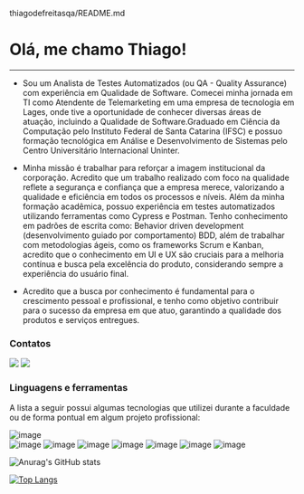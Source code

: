 thiagodefreitasqa/README.md
# Olá, me chamo Thiago!
___

- Sou um Analista de Testes Automatizados (ou QA - Quality Assurance) com experiência em Qualidade de Software. Comecei minha jornada em TI como Atendente de Telemarketing em uma empresa de tecnologia em Lages, onde tive a oportunidade de conhecer diversas áreas de atuação, incluindo a Qualidade de Software.Graduado em Ciência da Computação pelo Instituto Federal de Santa Catarina (IFSC) e possuo formação tecnológica em Análise e Desenvolvimento de Sistemas pelo Centro Universitário Internacional Uninter.

- Minha missão é trabalhar para reforçar a imagem institucional da corporação. Acredito que um trabalho realizado com foco na qualidade reflete a segurança e confiança que a empresa merece, valorizando a qualidade e eficiência em todos os processos e níveis. Além da minha formação acadêmica, possuo experiência em testes automatizados utilizando ferramentas como Cypress e Postman. Tenho conhecimento em padrões de escrita como: Behavior driven development (desenvolvimento guiado por comportamento) BDD, além de trabalhar com metodologias ágeis, como os frameworks Scrum e Kanban, acredito que o conhecimento em UI e UX são cruciais para a melhoria contínua e busca pela excelência do produto, considerando sempre a experiência do usuário final.

- Acredito que a busca por conhecimento é fundamental para o crescimento pessoal e profissional, e tenho como objetivo contribuir para o sucesso da empresa em que atuo, garantindo a qualidade dos produtos e serviços entregues.


### Contatos

<p align="center">

<a href="https://www.linkedin.com/in/thiagodefreitasqa/" target="_blank"><img src="https://img.shields.io/badge/LinkedIn-0077B5?style=for-the-badge&logo=linkedin&logoColor=white"></a> <a href="https://www.instagram.com/thiagogarciafreitas/" target="_blank"><img src="https://img.shields.io/badge/Instagram-E4405F?style=for-the-badge&logo=instagram&logoColor=white"></a>
</p>

### Linguagens e ferramentas

A lista a seguir possui algumas tecnologias que utilizei durante a faculdade ou de forma pontual em algum projeto profissional:

<p align="center">

![image](https://img.shields.io/badge/VSCode-430098?style=for-the-badge&logo=heroku&logoColor=white)  
![image](https://img.shields.io/badge/Cypress-430048?style=for-the-badge&logo=heroku&logoColor=white)
![image](https://img.shields.io/badge/Postman-430048?style=for-the-badge&logo=heroku&logoColor=orange)
![image](https://img.shields.io/badge/JavaScript-323330?style=for-the-badge&logo=javascript&logoColor=F7DF1E) 
![image](https://img.shields.io/badge/PHP-777BB4?style=for-the-badge&logo=php&logoColor=white) 
![image](https://img.shields.io/badge/Laravel-FF2D20?style=for-the-badge&logo=laravel&logoColor=white)
![image](https://img.shields.io/badge/Bootstrap-563D7C?style=for-the-badge&logo=bootstrap&logoColor=white)
![image](https://img.shields.io/badge/MySQL-00000F?style=for-the-badge&logo=mysql&logoColor=white)
  
![Anurag's GitHub stats](https://github-readme-stats.vercel.app/api?username=thiagodefreitasqa&theme=graywhite&count_private=true&hide=contribs&hide_border=true)

[![Top Langs](https://github-readme-stats.vercel.app/api/top-langs/?username=thiagodefreitasqa&layout=compact&hide=html,css,JavaScript,Batchfile,ApacheConf)](https://github.com/thiagodefreitasqa)
